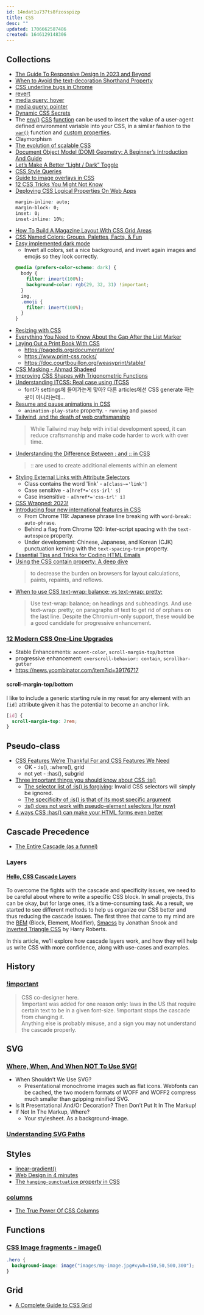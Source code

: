 ```yaml
---
id: 14ndat1u737ts8fzosspizp
title: CSS
desc: ""
updated: 1706662587486
created: 1646129148306
---
```


## Collections

- [The Guide To Responsive Design In 2023 and Beyond](https://ishadeed.com/article/responsive-design/)
- [When to Avoid the text-decoration Shorthand Property](https://css-tricks.com/when-to-avoid-css-text-decoration-shorthand/)
- [CSS underline bugs in Chrome](https://css-tricks.com/css-underlines-are-too-thin-and-too-low-in-chrome/)
- [revert](https://developer.mozilla.org/en-US/docs/Web/CSS/revert)
- [media query: hover](https://developer.mozilla.org/en-US/docs/Web/CSS/@media/hover)
- [media query: pointer](https://developer.mozilla.org/en-US/docs/Web/CSS/@media/pointer)
- [Dynamic CSS Secrets](https://projects.verou.me/talks/dynamic-css-secrets/#intro)
- The [env()](https://developer.mozilla.org/en-US/docs/Web/CSS/env) [CSS](https://developer.mozilla.org/en-US/docs/Web/CSS) [function](https://developer.mozilla.org/en-US/docs/Web/CSS/CSS_Functions) can be used to insert the value of a user-agent defined environment variable into your CSS, in a similar fashion to the [`var()`](https://developer.mozilla.org/en-US/docs/Web/CSS/var) function and [custom properties](https://developer.mozilla.org/en-US/docs/Web/CSS/--*).
- Claymorphism
- [The evolution of scalable CSS](https://frontendmastery.com/posts/the-evolution-of-scalable-css/)
- [Document Object Model (DOM) Geometry: A Beginner’s Introduction And Guide](https://www.smashingmagazine.com/2022/11/document-object-model-geometry-guide/)
- [Let’s Make A Better “Light / Dark” Toggle](https://medium.com/codex/lets-make-a-better-light-dark-toggle-760499a8bc82)
- [CSS Style Queries](https://ishadeed.com/article/css-container-style-queries/)
- [Guide to image overlays in CSS](https://blog.logrocket.com/guide-image-overlays-css/)
- [12 CSS Tricks You Might Not Know](https://medium.com/@pythonlearn1024/12-css-tricks-you-might-not-know-3054475e861e)
- [Deploying CSS Logical Properties On Web Apps](https://www.smashingmagazine.com/2022/12/deploying-css-logical-properties-on-web-apps/)
  ```css
  margin-inline: auto;
  margin-block: 0;
  inset: 0;
  inset-inline: 10%;
  ```
- [How To Build A Magazine Layout With CSS Grid Areas](https://www.smashingmagazine.com/2023/02/build-magazine-layout-css-grid-areas/)
- [CSS Named Colors: Groups, Palettes, Facts, & Fun](https://austingil.com/css-named-colors/)
- [Easy implemented dark mode](https://twitter.com/flaviocopes/status/1627609246014619649)
  - Invert all colors, set a nice background, and invert again images and emojis so they look correctly.
  ```css
  @media (prefers-color-scheme: dark) {
    body {
      filter: invert(100%);
      background-color: rgb(29, 32, 31) !important;
    }
    img,
    .emoji {
      filter: invert(100%);
    }
  }
  ```
- [Resizing with CSS](https://css-irl.info/resizing-with-css/)
- [Everything You Need to Know About the Gap After the List Marker](https://css-tricks.com/everything-you-need-to-know-about-the-gap-after-the-list-marker/)
- [Laying Out a Print Book With CSS](https://iangmcdowell.com/blog/posts/laying-out-a-book-with-css/)
  - https://pagedjs.org/documentation/
  - https://www.print-css.rocks/
  - https://doc.courtbouillon.org/weasyprint/stable/
- [CSS Masking - Ahmad Shadeed](https://ishadeed.com/article/css-masking/)
- [Improving CSS Shapes with Trigonometric Functions](https://danielcwilson.com/posts/css-shapes-with-trig-functions/)
- [Understanding ITCSS: Real case using ITCSS](https://www.carloscaballero.io/understanding-itcss-real-case-using-itcss-https-carloscaballero-io/)
  - font가 settings에 들어가는게 맞아? 다른 articles에선 CSS generate 하는 곳이 아니라는데...
- [Resume and pause animations in CSS](https://www.amitmerchant.com/run-and-pause-animations-in-css/)
  - `animation-play-state` property. - `running` and `paused`
- [Tailwind, and the death of web craftsmanship](https://pdx.su/blog/2023-07-26-tailwind-and-the-death-of-craftsmanship/)
  > While Tailwind may help with initial development speed, it can reduce craftsmanship and make code harder to work with over time.
- [Understanding the Difference Between : and :: in CSS](https://medium.com/@islizeqiang/understanding-the-difference-between-and-in-css-64c9d36c21af)
  > :: are used to create additional elements within an element
- [Styling External Links with Attribute Selectors](https://css-irl.info/styling-external-links-with-attribute-selectors/)
  - Class contains the word 'link' - `a[class~='link']`
  - Case sensitive - `a[href*='css-irl' s]`
  - Case insensitive - `a[href*='css-irl' i]`
- [CSS Wrapped: 2023!](https://developer.chrome.com/blog/css-wrapped-2023?hl=en)
- [Introducing four new international features in CSS](https://developer.chrome.com/blog/css-i18n-features?hl=en)
  - From Chrome 119: Japanese phrase line breaking with `word-break: auto-phrase`.
  - Behind a flag from Chrome 120: Inter-script spacing with the `text-autospace` property.
  - Under development: Chinese, Japanese, and Korean (CJK) punctuation kerning with the `text-spacing-trim` property.
- [Essential Tips and Tricks for Coding HTML Emails](https://www.sitepoint.com/html-email-tips-tricks/)
- [Using the CSS contain property: A deep dive](https://blog.logrocket.com/using-css-contain-property-deep-dive/)
  > to decrease the burden on browsers for layout calculations, paints, repaints, and reflows.
- [When to use CSS text-wrap: balance; vs text-wrap: pretty;](https://blog.stephaniestimac.com/posts/2023/10/css-text-wrap/)
  > Use text-wrap: balance; on headings and subheadings. And use text-wrap: pretty; on paragraphs of text to get rid of orphans on the last line. Despite the Chromium-only support, these would be a good candidate for progressive enhancement.

### [12 Modern CSS One-Line Upgrades](https://moderncss.dev/12-modern-css-one-line-upgrades/)

- Stable Enhancements: `accent-color`, `scroll-margin-top/bottom`
- progressive enhancement: `overscroll-behavior: contain`, `scrollbar-gutter`
- https://news.ycombinator.com/item?id=39176717

#### scroll-margin-top/bottom

I like to include a generic starting rule in my reset for any element with an `[id]` attribute given it has the potential to become an anchor link.

```css
[id] {
  scroll-margin-top: 2rem;
}
```

## Pseudo-class

- [CSS Features We’re Thankful For and CSS Features We Need](https://www.lullabot.com/articles/css-features-were-thankful-and-css-features-we-need)
  - OK - :is(), :where(), grid
  - not yet - :has(), subgrid
- [Three important things you should know about CSS :is()](https://www.bram.us/2021/03/19/three-important-things-you-should-know-about-css-is/)
  - [The selector list of :is() is forgiving](https://www.bram.us/2021/03/19/three-important-things-you-should-know-about-css-is/#forgiving): Invalid CSS selectors will simply be ignored.
  - [The specificity of :is() is that of its most specific argument](https://www.bram.us/2021/03/19/three-important-things-you-should-know-about-css-is/#specificity)
  - [:is() does not work with pseudo-element selectors (for now)](https://www.bram.us/2021/03/19/three-important-things-you-should-know-about-css-is/#simple-selectors)
- [4 ways CSS :has() can make your HTML forms even better](https://austingil.com/css-has-with-html-forms/?utm_campaign=Frontend%2BWeekly&utm_medium=email&utm_source=Frontend_Weekly_337)

## Cascade Precedence

- [The Entire Cascade (as a funnel)](https://codepen.io/miriamsuzanne/pen/gOXRzBa)

### Layers

#### [Hello, CSS Cascade Layers](https://ishadeed.com/article/cascade-layers/)

To overcome the fights with the cascade and specificity issues, we need to be careful about where to write a specific CSS block. In small projects, this can be okay, but for large ones, it’s a time-consuming task. As a result, we started to see different methods to help us organize our CSS better and thus reducing the cascade issues. The first three that came to my mind are the [BEM](http://getbem.com/introduction/) (Block, Element, Modifier), [Smacss](http://smacss.com/) by Jonathan Snook and [Inverted Triangle CSS](https://itcss.io/) by Harry Roberts.

In this article, we’ll explore how cascade layers work, and how they will help us write CSS with more confidence, along with use-cases and examples.

## History

### [!important](https://twitter.com/stevenpemberton/status/1505839184287870981)

> CSS co-designer here.  
> !important was added for one reason only: laws in the US that require certain text to be in a given font-size. !important stops the cascade from changing it.  
> Anything else is probably misuse, and a sign you may not understand the cascade properly.

## SVG

### [Where, When, And When NOT To Use SVG!](https://medium.com/codex/where-when-and-when-not-to-use-svg-150d5a5d7592)

- When Shouldn’t We Use SVG?
  - Presentational monochrome images such as flat icons. Webfonts can be cached, the two modern formats of WOFF and WOFF2 compress much smaller than gzipping minified SVG.
- Is It Presentational And/Or Decoration? Then Don’t Put It In The Markup!
- If Not In The Markup, Where?
  - Your stylesheet. As a background-image.

### [Understanding SVG Paths](https://www.nan.fyi/svg-paths)

## Styles

- [linear-gradient()](https://developer.mozilla.org/en-US/docs/Web/CSS/gradient/linear-gradient)
- [Web Design in 4 minutes](https://jgthms.com/web-design-in-4-minutes/)
- [The `hanging-punctuation` property in CSS](https://chriscoyier.net/2023/11/27/the-hanging-punctuation-property-in-css/)

### [columns](https://developer.mozilla.org/en-US/docs/Web/CSS/columns)

- [The True Power Of CSS Columns](https://medium.com/codex/the-true-power-of-css-columns-2e620ad66282)

## Functions

### [CSS Image fragments - image()](https://12daysofweb.dev/2022/css-image/#image-fragments)

```css
.hero {
  background-image: image("images/my-image.jpg#xywh=150,50,500,300");
}
```

## Grid

- [A Complete Guide to CSS Grid](https://css-tricks.com/snippets/css/complete-guide-grid/)
